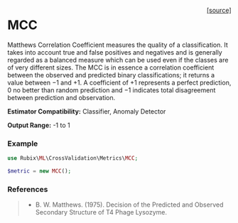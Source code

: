 <span style="float:right;"><a href="https://github.com/RubixML/RubixML/blob/master/src/CrossValidation/Metrics/MCC.php">[source]</a></span>

# MCC
Matthews Correlation Coefficient measures the quality of a classification. It takes into account true and false positives and negatives and is generally regarded as a balanced measure which can be used even if the classes are of very different sizes. The MCC is in essence a correlation coefficient between the observed and predicted binary classifications; it returns a value between −1 and +1. A coefficient of +1 represents a perfect prediction, 0 no better than random prediction and −1 indicates total disagreement between prediction and observation.

**Estimator Compatibility:** Classifier, Anomaly Detector

**Output Range:** -1 to 1

### Example
```php
use Rubix\ML\CrossValidation\Metrics\MCC;

$metric = new MCC();
```

### References
>- B. W. Matthews. (1975). Decision of the Predicted and Observed Secondary Structure of T4 Phage Lysozyme.